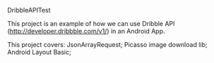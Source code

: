 DribbleAPITest

This project is an example of how we can use Dribble API (http://developer.dribbble.com/v1/) in an Android App.

This project covers:
JsonArrayRequest;
Picasso image download lib;
Android Layout Basic;
